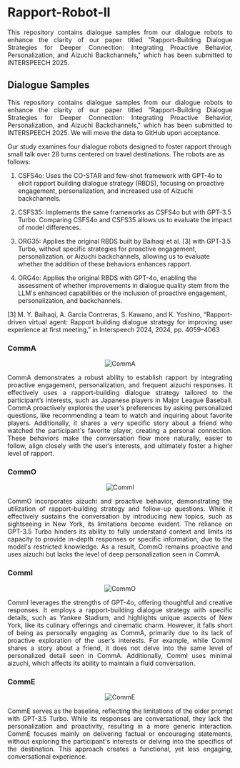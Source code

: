 # Rapport-Robot-II
<p align="justify">
This repository contains dialogue samples from our dialogue robots to enhance the clarity of our paper titled "Rapport-Building Dialogue Strategies for Deeper Connection: Integrating Proactive Behavior, Personalization, and Aizuchi Backchannels," which has been submitted to INTERSPEECH 2025.
</p>

## Dialogue Samples
<p align="justify">
This repository contains dialogue samples from our dialogue robots to enhance the clarity of our paper titled "Rapport-Building Dialogue Strategies for Deeper Connection: Integrating Proactive Behavior, Personalization, and Aizuchi Backchannels," which has been submitted to INTERSPEECH 2025. We will move the data to GitHub upon acceptance.

Our study examines four dialogue robots designed to foster rapport through small talk over 28 turns centered on travel destinations. The robots are as follows:  

1. CSFS4o: Uses the CO-STAR and few-shot framework with GPT-4o to elicit rapport building dialogue strategy (RBDS), focusing on proactive engagement, personalization, and increased use of Aizuchi backchannels. 

2. CSFS35: Implements the same frameworks as CSFS4o but with GPT-3.5 Turbo. Comparing CSFS4o and CSFS35 allows us to evaluate the impact of model differences.

3. ORG35: Applies the original RBDS built by Baihaqi et al. [3] with GPT-3.5 Turbo, without specific strategies for proactive engagement, personalization, or Aizuchi backchannels, allowing us to evaluate whether the addition of these behaviors enhances rapport.

4. ORG4o: Applies the original RBDS with GPT-4o, enabling the assessment of whether improvements in dialogue quality stem from the LLM's enhanced capabilities or the inclusion of proactive engagement, personalization, and backchannels.
</p>

<p align="justify">
[3] M. Y. Baihaqi, A. Garcia Contreras, S. Kawano, and K. Yoshino, “Rapport-driven virtual agent: Rapport building dialogue strategy for improving user experience at first meeting,” in Interspeech 2024, 2024, pp. 4059–4063
</p>

### CommA 
<p align="center">
  <img src="https://github.com/user-attachments/assets/0ff6a9c3-33e2-4944-a88a-b854cf789b61" alt="CommA">
</p>
<p align="justify">
CommA demonstrates a robust ability to establish rapport by integrating proactive engagement, personalization, and frequent aizuchi responses. It effectively uses a rapport-building dialogue strategy tailored to the participant’s interests, such as Japanese players in Major League Baseball. CommA proactively explores the user's preferences by asking personalized questions, like recommending a team to watch and inquiring about favorite players. Additionally, it shares a very specific story about a friend who watched the participant's favorite player, creating a personal connection. These behaviors make the conversation flow more naturally, easier to follow, align closely with the user’s interests, and ultimately foster a higher level of rapport.
</p>

### CommO
<p align="center">
  <img src="https://github.com/user-attachments/assets/9907ac48-cafc-4c1a-a6d9-60b6b2854820" alt="CommI">
</p>
<p align="justify">
CommO incorporates aizuchi and proactive behavior, demonstrating the utilization of rapport-building strategy and follow-up questions. While it effectively sustains the conversation by introducing new topics, such as sightseeing in New York, its limitations become evident. The reliance on GPT-3.5 Turbo hinders its ability to fully understand context and limits its capacity to provide in-depth responses or specific information, due to the model's restricted knowledge. As a result, CommO remains proactive and uses aizuchi but lacks the level of deep personalization seen in CommA.
</p>

### CommI
<p align="center">
  <img src="https://github.com/user-attachments/assets/0a69e032-7efc-4646-9bb6-fce61847a424" alt="CommO">
</p>
<p align="justify">
CommI leverages the strengths of GPT-4o, offering thoughtful and creative responses. It employs a rapport-building dialogue strategy with specific details, such as Yankee Stadium, and highlights unique aspects of New York, like its culinary offerings and cinematic charm. However, it falls short of being as personally engaging as CommA, primarily due to its lack of proactive exploration of the user’s interests. For example, while CommI shares a story about a friend, it does not delve into the same level of personalized detail seen in CommA. Additionally, CommI uses minimal aizuchi, which affects its ability to maintain a fluid conversation.
</p>

### CommE
<p align="center">
  <img src="https://github.com/user-attachments/assets/67c43f6c-2ae0-49ce-b272-9ad6a07a6edd" alt="CommE">
</p>
<p align="justify">
CommE serves as the baseline, reflecting the limitations of the older prompt with GPT-3.5 Turbo. While its responses are conversational, they lack the personalization and proactivity, resulting in a more generic interaction. CommE focuses mainly on delivering factual or encouraging statements, without exploring the participant's interests or delving into the specifics of the destination. This approach creates a functional, yet less engaging, conversational experience.
</p>
